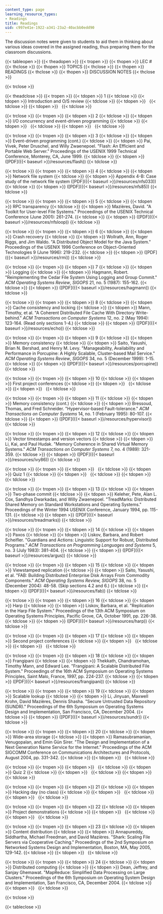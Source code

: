 ```yaml
---
content_type: page
learning_resource_types:
- Readings
title: Readings
uid: c997e41e-1922-a341-23a2-40acbb0edd90
---
```


The discussion notes were given to students to aid them in thinking about various ideas covered in the assigned reading, thus preparing them for the classroom discussions.

{{< tableopen >}}
{{< theadopen >}}
{{< tropen >}}
{{< thopen >}}
LEC #
{{< thclose >}}
{{< thopen >}}
TOPICS
{{< thclose >}}
{{< thopen >}}
READINGS
{{< thclose >}}
{{< thopen >}}
DISCUSSION NOTES
{{< thclose >}}

{{< trclose >}}

{{< theadclose >}}
{{< tropen >}}
{{< tdopen >}}
1
{{< tdclose >}}
{{< tdopen >}}
Introduction and O/S review
{{< tdclose >}}
{{< tdopen >}}
 
{{< tdclose >}}
{{< tdopen >}}
 
{{< tdclose >}}

{{< trclose >}}
{{< tropen >}}
{{< tdopen >}}
2
{{< tdclose >}}
{{< tdopen >}}
I/O concurrency and event-driven programming
{{< tdclose >}}
{{< tdopen >}}
 
{{< tdclose >}}
{{< tdopen >}}
 
{{< tdclose >}}

{{< trclose >}}
{{< tropen >}}
{{< tdopen >}}
3
{{< tdclose >}}
{{< tdopen >}}
Event-driven programming (cont.)
{{< tdclose >}}
{{< tdopen >}}
Pai, Vivek, Peter Druschel, and Willy Zwaenepoel. "Flash: An Efficient and Portable Web Server." Proceedings of the USENIX 1999 Technical Conference, Monterey, CA, June 1999.
{{< tdclose >}}
{{< tdopen >}}
([PDF]({{< baseurl >}}/resources/flash))
{{< tdclose >}}

{{< trclose >}}
{{< tropen >}}
{{< tdopen >}}
4
{{< tdclose >}}
{{< tdopen >}}
Network file system
{{< tdclose >}}
{{< tdopen >}}
Appendix 4-B: Case study of the network file system ([PDF]({{< baseurl >}}/resources/nfs033))
{{< tdclose >}}
{{< tdopen >}}
([PDF]({{< baseurl >}}/resources/nfs85))
{{< tdclose >}}

{{< trclose >}}
{{< tropen >}}
{{< tdopen >}}
5
{{< tdclose >}}
{{< tdopen >}}
RPC transparency
{{< tdclose >}}
{{< tdopen >}}
Mazières, David. "A Toolkit for User-level File Systems." Proceedings of the USENIX Technical Conference (June 2001): 261-274.
{{< tdclose >}}
{{< tdopen >}}
([PDF]({{< baseurl >}}/resources/nfsloop))
{{< tdclose >}}

{{< trclose >}}
{{< tropen >}}
{{< tdopen >}}
6
{{< tdclose >}}
{{< tdopen >}}
Crash recovery
{{< tdclose >}}
{{< tdopen >}}
Wollrath, Ann, Roger Riggs, and Jim Waldo. "A Distributed Object Model for the Java System." Proceedings of the USENIX 1996 Conference on Object-Oriented Technologies 9 (June 1996): 219-232.
{{< tdclose >}}
{{< tdopen >}}
([PDF]({{< baseurl >}}/resources/rmi))
{{< tdclose >}}

{{< trclose >}}
{{< tropen >}}
{{< tdopen >}}
7
{{< tdclose >}}
{{< tdopen >}}
Logging
{{< tdclose >}}
{{< tdopen >}}
Hagmann, Robert. "Reimplementing the Cedar File System Using Logging and Group Commit." _ACM Operating Systems Review_, _SIGOPS_ 21, no. 5 (1987): 155-162.
{{< tdclose >}}
{{< tdopen >}}
([PDF]({{< baseurl >}}/resources/hagmann))
{{< tdclose >}}

{{< trclose >}}
{{< tropen >}}
{{< tdopen >}}
8
{{< tdclose >}}
{{< tdopen >}}
Cache consistency and locking
{{< tdclose >}}
{{< tdopen >}}
Mann, Timothy, et al. "A Coherent Distributed File Cache With Directory Write-behind." _ACM Transactions on Computer Systems_ 12, no. 2 (May 1994): 123-164. (Read only sections 1-4.)
{{< tdclose >}}
{{< tdopen >}}
([PDF]({{< baseurl >}}/resources/echo))
{{< tdclose >}}

{{< trclose >}}
{{< tropen >}}
{{< tdopen >}}
9
{{< tdclose >}}
{{< tdopen >}}
Memory consistency
{{< tdclose >}}
{{< tdopen >}}
Saito, Yasushi, Brian N. Bershad, and Henry M. Levy. "Manageability, Availability and Performance in Porcupine: A Highly Scalable, Cluster-based Mail Service." _ACM Operating Systems Review_, _SIGOPS_ 34, no. 5 (December 1999): 1-15.
{{< tdclose >}}
{{< tdopen >}}
([PDF]({{< baseurl >}}/resources/porcupine))
{{< tdclose >}}

{{< trclose >}}
{{< tropen >}}
{{< tdopen >}}
10
{{< tdclose >}}
{{< tdopen >}}
First project conferences
{{< tdclose >}}
{{< tdopen >}}
 
{{< tdclose >}}
{{< tdopen >}}
 
{{< tdclose >}}

{{< trclose >}}
{{< tropen >}}
{{< tdopen >}}
11
{{< tdclose >}}
{{< tdopen >}}
Memory consistency (cont.)
{{< tdclose >}}
{{< tdopen >}}
Bressoud, Thomas, and Fred Schneider. "Hypervisor-based Fault-tolerance." _ACM Transactions on Computer Systems_ 14, no. 1 (February 1995): 80-107.
{{< tdclose >}}
{{< tdopen >}}
([PDF]({{< baseurl >}}/resources/hypervisor))
{{< tdclose >}}

{{< trclose >}}
{{< tropen >}}
{{< tdopen >}}
12
{{< tdclose >}}
{{< tdopen >}}
Vector timestamps and version vectors
{{< tdclose >}}
{{< tdopen >}}
Li, Kai, and Paul Hudak. "Memory Coherence in Shared Virtual Memory Systems." _ACM Transactions on Computer Systems_ 7, no. 4 (1989): 321-359.
{{< tdclose >}}
{{< tdopen >}}
([PDF]({{< baseurl >}}/resources/ivy86))
{{< tdclose >}}

{{< trclose >}}
{{< tropen >}}
{{< tdopen >}}
 
{{< tdclose >}}
{{< tdopen >}}
Quiz 1
{{< tdclose >}}
{{< tdopen >}}
 
{{< tdclose >}}
{{< tdopen >}}
 
{{< tdclose >}}

{{< trclose >}}
{{< tropen >}}
{{< tdopen >}}
13
{{< tdclose >}}
{{< tdopen >}}
Two-phase commit
{{< tdclose >}}
{{< tdopen >}}
Keleher, Pete, Alan L. Cox, Sandhya Dwarkadas, and Willy Zwaenepoel. "TreadMarks: Distributed Shared Memory on Standard Workstations and Operating Systems." Proceedings of the Winter 1994 USENIX Conference, January 1994, pp. 115-131.
{{< tdclose >}}
{{< tdopen >}}
([PDF]({{< baseurl >}}/resources/treadmarks))
{{< tdclose >}}

{{< trclose >}}
{{< tropen >}}
{{< tdopen >}}
14
{{< tdclose >}}
{{< tdopen >}}
Paxos
{{< tdclose >}}
{{< tdopen >}}
Liskov, Barbara, and Robert Scheifler. "Guardians and Actions: Linguistic Support for Robust, Distributed Programs." _ACM Transactions on Programming Languages and Systems_ 5, no. 3 (July 1983): 381-404.
{{< tdclose >}}
{{< tdopen >}}
([PDF]({{< baseurl >}}/resources/argus))
{{< tdclose >}}

{{< trclose >}}
{{< tropen >}}
{{< tdopen >}}
15
{{< tdclose >}}
{{< tdopen >}}
Viewstamped replication
{{< tdclose >}}
{{< tdopen >}}
Saito, Yasushi, et al. "FAB: Building Distributed Enterprise Disk Arrays From Commodity Components." _ACM Operating Systems Review, SIGOPS_ 38, no. 5 (December 2004): 48-58. (Skip sections 4.2 and 6.)
{{< tdclose >}}
{{< tdopen >}}
([PDF]({{< baseurl >}}/resources/fab))
{{< tdclose >}}

{{< trclose >}}
{{< tropen >}}
{{< tdopen >}}
16
{{< tdclose >}}
{{< tdopen >}}
Harp
{{< tdclose >}}
{{< tdopen >}}
Liskov, Barbara, et al. "Replication in the Harp File System." Proceedings of the 13th ACM Symposium on Operating Systems Principles, Pacific Grove, CA, October 1991, pp. 226-38.
{{< tdclose >}}
{{< tdopen >}}
([PDF]({{< baseurl >}}/resources/harp))
{{< tdclose >}}

{{< trclose >}}
{{< tropen >}}
{{< tdopen >}}
17
{{< tdclose >}}
{{< tdopen >}}
Second project conferences
{{< tdclose >}}
{{< tdopen >}}
 
{{< tdclose >}}
{{< tdopen >}}
 
{{< tdclose >}}

{{< trclose >}}
{{< tropen >}}
{{< tdopen >}}
18
{{< tdclose >}}
{{< tdopen >}}
Frangipani
{{< tdclose >}}
{{< tdopen >}}
Thekkath, Chandramohan, Timothy Mann, and Edward Lee. "Frangipani: A Scalable Distributed File System." Proceedings of the 16th ACM Symposium on Operating Systems Principles, Saint Malo, France, 1997, pp. 224-237.
{{< tdclose >}}
{{< tdopen >}}
([PDF]({{< baseurl >}}/resources/frangipani))
{{< tdclose >}}

{{< trclose >}}
{{< tropen >}}
{{< tdopen >}}
19
{{< tdclose >}}
{{< tdopen >}}
Scalable lookup
{{< tdclose >}}
{{< tdopen >}}
Li, Jinyuan, Maxwell Krohn, David Mazières, Dennis Shasha. "Secure Untrusted Data Repository (SUNDR)." Proceedings of the 6th Symposium on Operating Systems Design and Implementation, San Francisco, CA, December 2004.
{{< tdclose >}}
{{< tdopen >}}
([PDF]({{< baseurl >}}/resources/sundr))
{{< tdclose >}}

{{< trclose >}}
{{< tropen >}}
{{< tdopen >}}
20
{{< tdclose >}}
{{< tdopen >}}
Wide-area storage
{{< tdclose >}}
{{< tdopen >}}
Ramasubramanian, Venugopalan, and Emin Gün Sirer. "The Design and Implementation of a Next Generation Name Service for the Internet." Proceedings of the ACM SIGCOMM Conference on Communications Architectures and Protocols, August 2004, pp. 331-342.
{{< tdclose >}}
{{< tdopen >}}
 
{{< tdclose >}}

{{< trclose >}}
{{< tropen >}}
{{< tdopen >}}
 
{{< tdclose >}}
{{< tdopen >}}
Quiz 2
{{< tdclose >}}
{{< tdopen >}}
 
{{< tdclose >}}
{{< tdopen >}}
 
{{< tdclose >}}

{{< trclose >}}
{{< tropen >}}
{{< tdopen >}}
21
{{< tdclose >}}
{{< tdopen >}}
Hacking day (no class)
{{< tdclose >}}
{{< tdopen >}}
 
{{< tdclose >}}
{{< tdopen >}}
 
{{< tdclose >}}

{{< trclose >}}
{{< tropen >}}
{{< tdopen >}}
22
{{< tdclose >}}
{{< tdopen >}}
Project demonstrations
{{< tdclose >}}
{{< tdopen >}}
 
{{< tdclose >}}
{{< tdopen >}}
 
{{< tdclose >}}

{{< trclose >}}
{{< tropen >}}
{{< tdopen >}}
23
{{< tdclose >}}
{{< tdopen >}}
Content distribution
{{< tdclose >}}
{{< tdopen >}}
Annapureddy, Siddhartha, Michael Freedman, and David Mazières. "Shark: Scaling File Servers via Cooperative Caching." Proceedings of the 2nd Symposium on Networked Systems Design and Implementation, Boston, MA, May 2005, 129-142.
{{< tdclose >}}
{{< tdopen >}}
 
{{< tdclose >}}

{{< trclose >}}
{{< tropen >}}
{{< tdopen >}}
24
{{< tdclose >}}
{{< tdopen >}}
Distributed computing
{{< tdclose >}}
{{< tdopen >}}
Dean, Jeffrey, and Sanjay Ghemawat. "MapReduce: Simplified Data Processing on Large Clusters." Proceedings of the 6th Symposium on Operating System Design and Implementation, San Francisco, CA, December 2004.
{{< tdclose >}}
{{< tdopen >}}
 
{{< tdclose >}}

{{< trclose >}}

{{< tableclose >}}